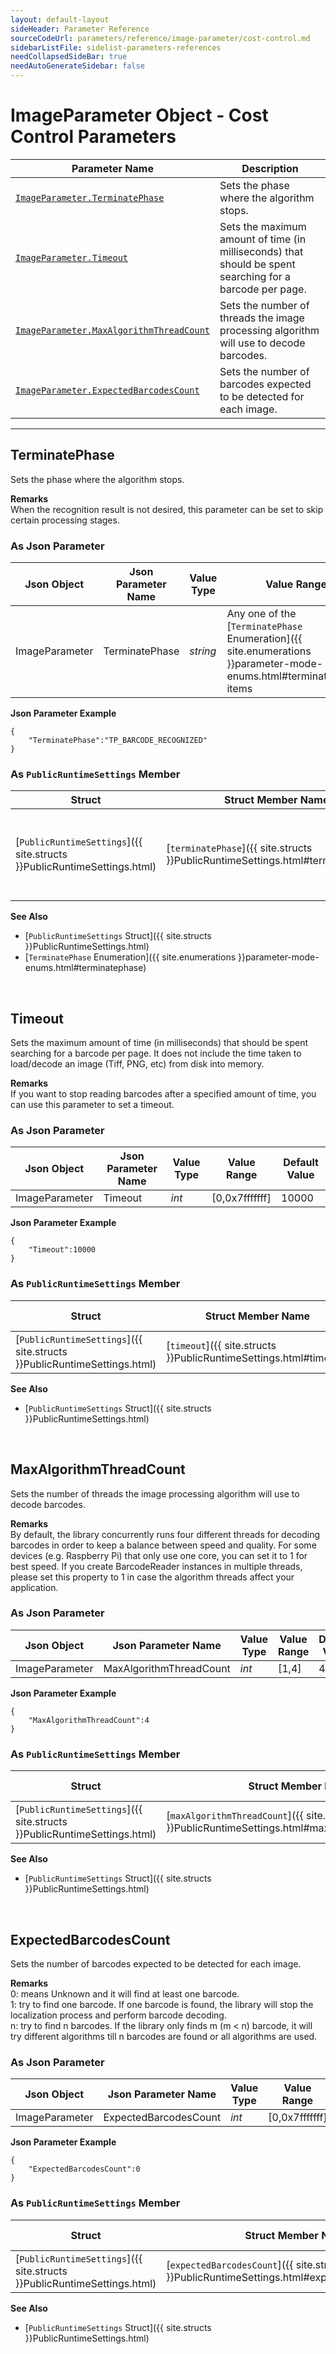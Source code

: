 ```yaml
---
layout: default-layout
sideHeader: Parameter Reference
sourceCodeUrl: parameters/reference/image-parameter/cost-control.md
sidebarListFile: sidelist-parameters-references
needCollapsedSideBar: true
needAutoGenerateSidebar: false
---
```


# ImageParameter Object - Cost Control Parameters

 | Parameter Name | Description |
 | -------------- | ----------- | 
 | [`ImageParameter.TerminatePhase`](#terminatephase) | Sets the phase where the algorithm stops. |
 | [`ImageParameter.Timeout`](#timeout) | Sets the maximum amount of time (in milliseconds) that should be spent searching for a barcode per page. |
 | [`ImageParameter.MaxAlgorithmThreadCount`](#maxalgorithmthreadcount) | Sets the number of threads the image processing algorithm will use to decode barcodes. |
 | [`ImageParameter.ExpectedBarcodesCount`](#expectedbarcodescount) | Sets the number of barcodes expected to be detected for each image. |
 
---

## TerminatePhase
Sets the phase where the algorithm stops.   

**Remarks**   
When the recognition result is not desired, this parameter can be set to skip certain processing stages.    

### As Json Parameter

| Json Object |	Json Parameter Name |	Value Type | Value Range | Default Value |
| ----------- | ------------------- | ---------- | ----------- | ------------- |
| ImageParameter | TerminatePhase | *string* |Any one of the [`TerminatePhase` Enumeration]({{ site.enumerations }}parameter-mode-enums.html#terminatephase) items | "TP_BARCODE_RECOGNIZED" |

**Json Parameter Example**   
```
{
    "TerminatePhase":"TP_BARCODE_RECOGNIZED"
}
```

### As `PublicRuntimeSettings` Member

| Struct |	Struct Member Name |	Value Type | Value Range |  Default Value |
| ------ | ------------------ | ---------- | ----------- | -------------- |
| [`PublicRuntimeSettings`]({{ site.structs }}PublicRuntimeSettings.html) | [`terminatePhase`]({{ site.structs }}PublicRuntimeSettings.html#terminatephase) | [`TerminatePhase`]({{ site.enumerations }}parameter-mode-enums.html#terminatephase) | Any one of the [`TerminatePhase` Enumeration]({{ site.enumerations }}parameter-mode-enums.html#terminatephase) items | `TP_BARCODE_RECOGNIZED` |

**See Also**   
- [`PublicRuntimeSettings` Struct]({{ site.structs }}PublicRuntimeSettings.html)
- [`TerminatePhase` Enumeration]({{ site.enumerations }}parameter-mode-enums.html#terminatephase)




&nbsp;




## Timeout
Sets the maximum amount of time (in milliseconds) that should be spent searching for a barcode per page. It does not include the time taken to load/decode an image (Tiff, PNG, etc) from disk into memory.   

**Remarks**   
If you want to stop reading barcodes after a specified amount of time, you can use this parameter to set a timeout.

### As Json Parameter

| Json Object |	Json Parameter Name |	Value Type | Value Range | Default Value |
| ----------- | ------------------- | ---------- | ----------- | ------------- |
| ImageParameter | Timeout | *int* | [0,0x7fffffff] | 10000 |

**Json Parameter Example**   
```
{
    "Timeout":10000
}
```

### As `PublicRuntimeSettings` Member

| Struct |	Struct Member Name |	Value Type | Value Range |  Default Value |
| ------ | ------------------ | ---------- | ----------- | -------------- |
| [`PublicRuntimeSettings`]({{ site.structs }}PublicRuntimeSettings.html) | [`timeout`]({{ site.structs }}PublicRuntimeSettings.html#timeout) | `int` | [0,0x7fffffff] | 10000 |

**See Also**   
- [`PublicRuntimeSettings` Struct]({{ site.structs }}PublicRuntimeSettings.html)




&nbsp;





## MaxAlgorithmThreadCount
Sets the number of threads the image processing algorithm will use to decode barcodes.   

**Remarks**   
By default, the library concurrently runs four different threads for decoding barcodes in order to keep a balance between speed and quality. For some devices (e.g. Raspberry Pi) that only use one core, you can set it to 1 for best speed. If you create BarcodeReader instances in multiple threads, please set this property to 1 in case the algorithm threads affect your application.


### As Json Parameter

| Json Object |	Json Parameter Name |	Value Type | Value Range | Default Value |
| ----------- | ------------------- | ---------- | ----------- | ------------- |
| ImageParameter | MaxAlgorithmThreadCount | *int* | [1,4] | 4 |

**Json Parameter Example**   
```
{
    "MaxAlgorithmThreadCount":4
}
```

### As `PublicRuntimeSettings` Member

| Struct |	Struct Member Name |	Value Type | Value Range |  Default Value |
| ------ | ------------------ | ---------- | ----------- | -------------- |
| [`PublicRuntimeSettings`]({{ site.structs }}PublicRuntimeSettings.html) | [`maxAlgorithmThreadCount`]({{ site.structs }}PublicRuntimeSettings.html#maxalgorithmthreadcount) | `int` | [1,4] | 4 |

**See Also**   
- [`PublicRuntimeSettings` Struct]({{ site.structs }}PublicRuntimeSettings.html)




&nbsp;




## ExpectedBarcodesCount
Sets the number of barcodes expected to be detected for each image.

**Remarks**   
0: means Unknown and it will find at least one barcode.   
1: try to find one barcode. If one barcode is found, the library will stop the localization process and perform barcode decoding.   
n: try to find n barcodes. If the library only finds m (m < n) barcode, it will try different algorithms till n barcodes are found or all algorithms are used.   


### As Json Parameter

| Json Object |	Json Parameter Name | Value Type | Value Range | Default Value |
| ----------- | ------------------- | ---------- | ----------- | ------------- |
| ImageParameter | ExpectedBarcodesCount | *int* | [0,0x7fffffff] | 0 |

**Json Parameter Example**   
```
{
    "ExpectedBarcodesCount":0
}

```

### As `PublicRuntimeSettings` Member

| Struct |	Struct Member Name |	Value Type | Value Range |  Default Value |
| ------ | ------------------ | ---------- | ----------- | -------------- |
| [`PublicRuntimeSettings`]({{ site.structs }}PublicRuntimeSettings.html) | [`expectedBarcodesCount`]({{ site.structs }}PublicRuntimeSettings.html#expectedbarcodescount) | `int` | [0,0x7fffffff] | 0 |

**See Also**   
- [`PublicRuntimeSettings` Struct]({{ site.structs }}PublicRuntimeSettings.html)

